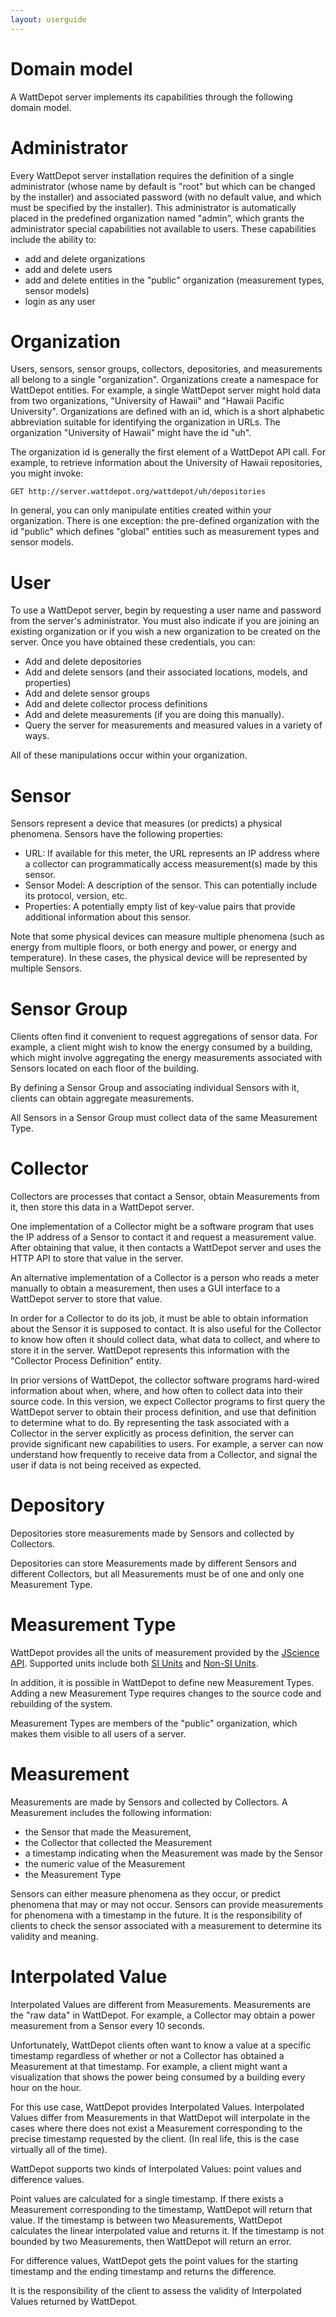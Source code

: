 ```yaml
---
layout: userguide
---
```


# Domain model

A WattDepot server implements its capabilities through the following domain model.

# Administrator

Every WattDepot server installation requires the definition of a single administrator (whose name by default is "root" but which can be changed by the installer) and associated password (with no default value, and which must be specified by the installer). This administrator is automatically placed in the predefined organization named "admin", which grants the administrator special capabilities not available to users.  These capabilities include the ability to:

* add and delete organizations
* add and delete users
* add and delete entities in the "public" organization (measurement types, sensor models)
* login as any user

# Organization

Users, sensors, sensor groups, collectors, depositories, and measurements all belong to a single "organization".  Organizations create a namespace for WattDepot entities. For example, a single WattDepot server might hold data from two organizations, "University of Hawaii" and "Hawaii Pacific University". Organizations are defined with an id, which is a short alphabetic abbreviation suitable for identifying the organization in URLs. The organization "University of Hawaii" might have the id "uh".

The organization id is generally the first element of a WattDepot API call. For example, to retrieve information about the University of Hawaii repositories, you might invoke:

```
GET http://server.wattdepot.org/wattdepot/uh/depositories
```

In general, you can only manipulate entities created within your organization. There is one exception: the pre-defined organization with the id "public" which defines "global" entities such as measurement types and sensor models. 

# User

To use a WattDepot server, begin by requesting a user name and password from the server's administrator. You must also indicate if you are joining an existing organization or if you wish a new organization to be created on the server. Once you have obtained these credentials, you can:

* Add and delete depositories
* Add and delete sensors (and their associated locations, models, and properties)
* Add and delete sensor groups
* Add and delete collector process definitions
* Add and delete measurements (if you are doing this manually).
* Query the server for measurements and measured values in a variety of ways.

All of these manipulations occur within your organization.


# Sensor

Sensors represent a device that measures (or predicts) a physical phenomena. Sensors have the following properties:

* URL: If available for this meter, the URL represents an IP address where a collector can programmatically access measurement(s) made by this sensor. 
* Sensor Model: A description of the sensor. This can potentially include its protocol, version, etc.
* Properties: A potentially empty list of key-value pairs that provide additional information about this sensor.

Note that some physical devices can measure multiple phenomena (such as energy from multiple floors, or both energy and power, or energy and temperature).  In these cases, the physical device will be represented by multiple Sensors. 

# Sensor Group

Clients often find it convenient to request aggregations of sensor data. For example, a client might wish to know the energy consumed by a building, which might involve aggregating the energy measurements associated with Sensors located on each floor of the building.

By defining a Sensor Group and associating individual Sensors with it, clients can obtain aggregate measurements.

All Sensors in a Sensor Group must collect data of the same Measurement Type.

# Collector

Collectors are processes that contact a Sensor, obtain Measurements from it, then store this data in a WattDepot server.

One implementation of a Collector might be a software program that uses the IP address of a Sensor to contact it and request a measurement value.  After obtaining that value, it then contacts a WattDepot server and uses the HTTP API to store that value in the server.

An alternative implementation of a Collector is a person who reads a meter manually to obtain a measurement, then uses a GUI interface to a WattDepot server to store that value.

In order for a Collector to do its job, it must be able to obtain information about the Sensor it is supposed to contact. It is also useful for the Collector to know how often it should collect data, what data to collect, and where to store it in the server. WattDepot represents this information with the "Collector Process Definition" entity.

In prior versions of WattDepot, the collector software programs hard-wired information about when, where, and how often to collect data into their source code. In this version, we expect Collector programs to first query the WattDepot server to obtain their process definition, and use that definition to determine what to do.  By representing the task associated with a Collector in the server explicitly as process definition, the server can provide significant new capabilities to users. For example, a server can now understand how frequently to receive data from a Collector, and signal the user if data is not being received as expected.

# Depository

Depositories store measurements made by Sensors and collected by Collectors.

Depositories can store Measurements made by different Sensors and different Collectors, but all Measurements must be of one and only one Measurement Type.

# Measurement Type

WattDepot provides all the units of measurement provided by the [JScience API](http://www.unitsofmeasurement.org/). Supported units include both [SI Units](http://jscience.org/api/javax/measure/unit/SI.html) and [Non-SI Units](http://jscience.org/api/javax/measure/unit/NonSI.html).

In addition, it is possible in WattDepot to define new Measurement Types. Adding a new Measurement Type requires changes to the source code and rebuilding of the system.

Measurement Types are members of the "public" organization, which makes them visible to all users of a server.

# Measurement

Measurements are made by Sensors and collected by Collectors.  A Measurement includes the following information:

* the Sensor that made the Measurement,
* the Collector that collected the Measurement
* a timestamp indicating when the Measurement was made by the Sensor
* the numeric value of the Measurement
* the Measurement Type

Sensors can either measure phenomena as they occur, or predict phenomena that may or may not occur.  Sensors can provide measurements for phenomena with a timestamp in the future.  It is the responsibility of clients to check the sensor associated with a measurement to determine its validity and meaning.

# Interpolated Value

Interpolated Values are different from Measurements. Measurements are the "raw data" in WattDepot.  For example, a Collector may obtain a power measurement from a Sensor every 10 seconds.

Unfortunately, WattDepot clients often want to know a value at a specific timestamp regardless of whether or not a Collector has obtained a Measurement at that timestamp.  For example, a client might want a visualization that shows the power being consumed by a building every hour on the hour.

For this use case, WattDepot provides Interpolated Values.  Interpolated Values differ from Measurements in that WattDepot will interpolate in the cases where there does not exist a Measurement corresponding to the precise timestamp requested by the client. (In real life, this is the case virtually all of the time).

WattDepot supports two kinds of Interpolated Values: point values and difference values. 

Point values are calculated for a single timestamp. If there exists a Measurement corresponding to the timestamp, WattDepot will return that value. If the timestamp is between two Measurements, WattDepot
calculates the linear interpolated value and returns it.  If the timestamp is not bounded by two Measurements, then WattDepot will return an error.

For difference values, WattDepot gets the point values for the starting timestamp and the ending timestamp and returns the difference.

It is the responsibility of the client to assess the validity of Interpolated Values returned by WattDepot.
